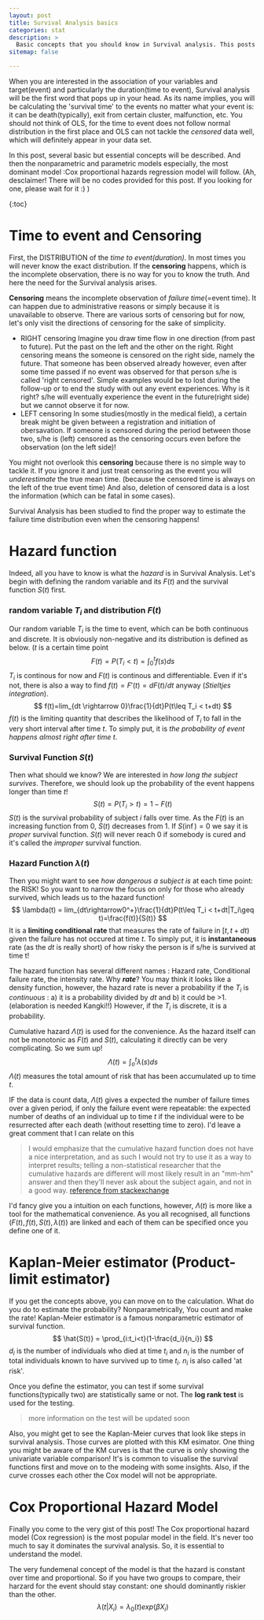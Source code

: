 ```yaml
---
layout: post
title: Survival Analysis basics
categories: stat
description: >
  Basic concepts that you should know in Survival analysis. This posts will elaborate censoring, hazard function and nonparametric survival analysis(KM estimator) and the Cox PH model
sitemap: false

---
```


When you are interested in the association of your variables and target(event) and particularly the duration(time to event), Survival analysis will be the first word that pops up in your head. As its name implies, you will be calculating the 'survival time' to the events no matter what your event is: it can be death(typically), exit from certain cluster, malfunction, etc.  You should not think of OLS, for the time to event does not follow normal distribution in the first place and OLS can not tackle the *censored* data well, which will definitely appear in your data set.

In this post, several basic but essential concepts will be described. And then the nonparametric and parametric models especially, the most dominant model :Cox proportional hazards regression model will follow. (Ah, desclaimer! There will be no codes provided for this post. If you looking for one, please wait for it :) )

{:toc}


# Time to event and Censoring

First, the DISTRIBUTION of the *time to event(duration)*. In most times you will never know the exact distribution. If the **censoring** happens, which is the incomplete observation, there is no way for you to know the truth. And here the need for the Survival analysis arises. 

**Censoring** means the incomplete observation of *failure time*(=event time). It can happen due to administrative reasons or simply because it is unavailable to observe. There are various sorts of censoring but for now, let's only visit the directions of censoring for the sake of simplicity. 

* RIGHT censoring
  Imagine you draw time flow in one direction (from past to future). Put the past on the left and the other on the right. Right censoring means the someone is censored on the right side, namely the future. That someone has been observed already however, even after some time passed if no event was observed for that person s/he is called 'right censored'. Simple examples would be to lost during the follow-up or to end the study with out any event experiences. Why is it right? s/he will eventually experience the event in the future(right side) but we cannot observe it for now. 
* LEFT censoring
  In some studies(mostly in the medical field), a certain break might be given between a registration and initiation of obersavation. If someone is censored during the period between those two, s/he is (left) censored as the censoring occurs even before the observation (on the left side)! 

You might not overlook this **censoring** because there is no simple way to tackle it. If you ignore it and just treat censoring as the event you will *underestimate* the true mean time. (because the censored time is always on the left of the true event time) And also, deletion of censored data is a lost the information (which can be fatal in some cases). 

Survival Analysis has been studied to find the proper way to estimate the failure time distribution even when the censoring happens!

# Hazard function

Indeed, all you have to know is what the *hazard* is in Survival Analysis. Let's begin with defining the random variable and its $F(t)$ and the survival function $S(t)$ first.

### random variable $T_i$ and  distribution $F(t)$

Our random variable $T_i$ is the time to event, which can be both continuous and discrete. It is obviously non-negative and its distribution is defined as below. ($t$ is a certain time point
$$
F(t) = P(T_i<t) =  \int_0^tf(s)ds
$$
$T_i$ is continous for now and $F(t)$ is continous and differentiable. Even if it's not, there is also a way to find $f(t) = F'(t) = dF(t)/dt$ anyway (*Stieltjes integration*). 
$$
f(t)=lim_{dt \rightarrow 0}\frac{1}{dt}P(t\leq T_i < t+dt)
$$
$f(t)$ is the limiting quantity that describes the likelihood of $T_i$ to fall in the very short interval after time $t$. To simply put, it is *the probability of event happens almost right after time t*. 

### Survival Function $S(t)$

Then what should we know? We are interested in *how long the subject survives*. Therefore, we should look up the probability of the event happens longer than time $t$! 
$$
S(t)=P(T_i>t)=1-F(t)
$$
$S(t)$ is the survival probability of subject $i$ falls over time. As the $F(t)$ is an increasing function from 0, $S(t)$ decreases from 1.  If $S(\inf)=0$ we say it is *proper* survival function. $S(t)$ will never reach 0 if somebody is cured and it's called the *improper* survival function.  

### Hazard Function $\lambda(t)$

Then you might want to see *how dangerous a subject is* at each time point: the RISK!  So you want to narrow the focus on only for those who already survived, which leads us to the hazard function!
$$
\lambda(t) = lim_{dt\rightarrow0^+}\frac{1}{dt}P(t\leq T_i < t+dt|T_i\geq t)=\frac{f(t)}{S(t)}
$$
It is a **limiting conditional rate** that measures the rate of failure in $[t,t+dt)$ given the failure has not occured at time $t$. To simply put, it is **instantaneous** rate (as the $dt$ is really short) of how risky the person is if s/he is survived at time t! 

The hazard function has several different names : Hazard rate, Conditional failure rate, the intensity rate. Why ***rate***? You may think it looks like a density function, however, the hazard rate is never a probability if the $T_i$ is *continuous* : a) it is a probability divided by $dt$ and b) it could be >1. (elaboration is needed Kangki!!) However, if the $T_i$ is discrete, it is a probability.

Cumulative hazard $\Lambda(t)$ is used for the convenience. As the hazard itself can not be monotonic as $F(t)$ and $S(t)$, calculating it directly can be very complicating. So we sum up!
$$
\Lambda(t)=\int_o^t \lambda(s)ds
$$
$\Lambda(t)$ measures the total amount of risk that has been accumulated up to time $t$.  

IF the data is count data, $\Lambda(t)$ gives a expected  the number of failure times over a given period, if only the failure event were repeatable:  the expected number of deaths of an individual up to time $t$ if the individual were to be resurrected after each death (without resetting time to zero). I'd leave a great comment that I can relate on this

> I would emphasize that the cumulative hazard function does not have a nice interpretation, and as such I would not try to use it as a way to interpret results; telling a non-statistical researcher that the cumulative hazards are different will most likely result in an "mm-hm" answer and then they'll never ask about the subject again, and not in a good way. 
> [reference from stackexchange](https://stats.stackexchange.com/questions/60238/intuition-for-cumulative-hazard-function-survival-analysis)

I'd fancy give you a intuition on each functions, however, $\Lambda(t)$ is more like a tool for the mathematical convenience. As you all recognised, all functions ($F(t), f(t), S(t), \lambda(t)$) are linked and each of them can be specified once you define one of it. 

# Kaplan-Meier estimator (Product-limit estimator)

If you get the concepts above, you can move on to the calculation. What do you do to estimate the probability? Nonparametrically, You count and make the rate! Kaplan-Meier estimator is a famous nonparametric estimator of survival function. 
$$
\hat{S(t)} = \prod_{i:t_i<t}(1-\frac{d_i}{n_i})
$$
$d_i$ is the number of individuals who died at time $t_i$ and $n_i$ is the number of total individuals known to have survived up to time $t_i$. $n_i$ is also called 'at risk'. 

Once you define the estimator, you can test if some survival functions(typically two) are statistically same or not. The **log rank test** is used for the testing. 

> more information on the test will be updated soon

Also, you might get to see the Kaplan-Meier curves that look like steps in survival analysis. Those curves are plotted with this KM esimator. One thing you might be aware of the KM curves is that the curve is only showing the univariate variable comparison! It's is common to visualise the survival functions first and move on to the modeing with some insights. Also, if the curve crosses each other the Cox model will not be appropriate. 

# Cox Proportional Hazard Model

Finally you come to the very gist of this post! The Cox proportional hazard model (Cox regression) is the most popular model in the field. It's never too much to say it dominates the survival analysis. So, it is essential to understand the model.

The very fundemenal concept of the model is that the hazard is constant over time and proportional. So if you have two groups to compare, their harzard for the event should stay constant: one should dominantly riskier than the other. 
$$
\lambda(t|X_i) = \lambda_0(t)exp(\beta X_i)
$$

